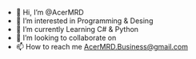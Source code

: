 - 👋 Hi, I’m @AcerMRD
- 👀 I’m interested in Programming & Desing
- 🌱 I’m currently Learning C# & Python
- 💞️ I’m looking to collaborate on 
- 📫 How to reach me AcerMRD.Business@gmail.com 

<!---
AcerMRD/AcerMRD is a ✨ special ✨ repository because its `README.md` (this file) appears on your GitHub profile.
You can click the Preview link to take a look at your changes.
--->
